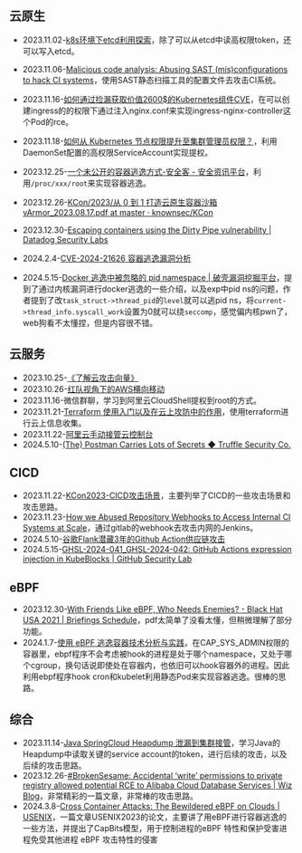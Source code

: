 ## 云原生

- 2023.11.02-[k8s环境下etcd利用探索](https://lonmar.cn/2023/02/03/hack-etcd-in-kubernetes/)，除了可以从etcd中读高权限token，还可以写入etcd。

- 2023.11.06-[Malicious code analysis: Abusing SAST (mis)configurations to hack CI systems](https://www.cidersecurity.io/blog/research/malicious-code-analysis-abusing-sast-misconfigurations-to-hack-ci-systems/?utm_source=github&utm_medium=github_page&utm_campaign=ci%2fcd%20goat_060422)，使用SAST静态扫描工具的配置文件去攻击CI系统。

- 2023.11.16-[如何通过捡漏获取价值2600$的Kubernetes组件CVE](https://mp.weixin.qq.com/s/JNzhLPoAMev2okT4LdQxIA)，在可以创建ingress的的权限下通过注入nginx.conf来实现ingress-nginx-controller这个Pod的rce。

- 2023.11.18-[如何从 Kubernetes 节点权限提升至集群管理员权限？](https://github.com/neargle/my-re0-k8s-security/blob/main/paper/1.%E5%A6%82%E4%BD%95%E4%BB%8EKubernetes%E8%8A%82%E7%82%B9%E6%9D%83%E9%99%90%E6%8F%90%E5%8D%87%E8%87%B3%E9%9B%86%E7%BE%A4%E7%AE%A1%E7%90%86%E5%91%98%E6%9D%83%E9%99%90.md)，利用DaemonSet配置的高权限ServiceAccount实现提权。

- 2023.12.25-[一个未公开的容器逃逸方式-安全客 - 安全资讯平台](https://www.anquanke.com/post/id/290540)，利用`/proc/xxx/root`来实现容器逃逸。

- 2023.12.26-[KCon/2023/从 0 到 1 打造云原生容器沙箱 vArmor_2023.08.17.pdf at master · knownsec/KCon](https://github.com/knownsec/KCon/blob/master/2023/%E4%BB%8E%200%20%E5%88%B0%201%20%E6%89%93%E9%80%A0%E4%BA%91%E5%8E%9F%E7%94%9F%E5%AE%B9%E5%99%A8%E6%B2%99%E7%AE%B1%20vArmor_2023.08.17.pdf)

- 2023.12.30-[Escaping containers using the Dirty Pipe vulnerability | Datadog Security Labs](https://securitylabs.datadoghq.com/articles/dirty-pipe-container-escape-poc/#breaking-out-from-containers)

- 2024.2.4-[CVE-2024-21626 容器逃逸漏洞分析](https://bestwing.me/CVE-2024-21626-container-escape.html)

- 2024.5.15-[Docker 逃逸中被忽略的 pid namespace | 破壳漏洞挖掘平台](https://tiangonglab.github.io/blog/tiangongarticle030)，提到了通过内核漏洞进行docker逃逸的一些介绍，以及exp中pid ns的问题，作者提到了改`task_struct->thread_pid`的`level`就可以逃pid ns，将`current->thread_info.syscall_work`设置为0就可以绕`seccomp`，感觉偏内核pwn了，web狗看不太懂捏，但是内容很不错。

  



## 云服务

- 2023.10.25-[《了解云攻击向量》](https://c-csa.cn/research/results-detail/i-1911/)
- 2023.10.26-[红队视角下的AWS横向移动](https://lonmar.cn/2022/10/01/public-cloud-redteam-attack-surface-summary/)
- 2023.11.16-微信群聊，学习到阿里云CloudShell提权到root的方式。
- 2023.11.21-[Terraform 使用入门以及在云上攻防中的作用](https://wiki.teamssix.com/cloudnative/terraform/terraform-introductory.html)，使用terraform进行云上信息收集。
- 2023.11.22-[阿里云手动接管云控制台](https://forum.butian.net/share/2545)
- 2024.5.10-[(The) Postman Carries Lots of Secrets ◆ Truffle Security Co.](https://trufflesecurity.com/blog/postman-carries-lots-of-secrets)



## CICD

- 2023.11.22-[KCon2023-CICD攻击场景](https://github.com/knownsec/KCon/blob/master/2023/CICD%E6%94%BB%E5%87%BB%E5%9C%BA%E6%99%AF.pdf)，主要列举了CICD的一些攻击场景和攻击思路。
- 2023.11.23-[How we Abused Repository Webhooks to Access Internal CI Systems at Scale](https://www.cidersecurity.io/blog/research/how-we-abused-repository-webhooks-to-access-internal-ci-systems-at-scale/)，通过gitlab的webhook去攻击内网的Jenkins。
- 2024.5.10-[谷歌Flank潜藏3年的Github Action供应链攻击](https://mp.weixin.qq.com/s/-fO-ElGSt6bCXC2nEHVInQ)
- 2024.5.15-[GHSL-2024-041_GHSL-2024-042: GitHub Actions expression injection in KubeBlocks | GitHub Security Lab](https://securitylab.github.com/advisories/GHSL-2024-041_GHSL-2024-042_KubeBlocks/)

## eBPF

- 2023.12.30-[With Friends Like eBPF, Who Needs Enemies? - Black Hat USA 2021 | Briefings Schedule](https://www.blackhat.com/us-21/briefings/schedule/#with-friends-like-ebpf-who-needs-enemies-23619)，pdf太简单了没看太懂，但稍微理解了部分功能。
- 2024.1.7-[使用 eBPF 逃逸容器技术分析与实践](https://paper.seebug.org/1750/)，在CAP_SYS_ADMIN权限的容器里，ebpf程序不会考虑被hook的进程是处于哪个namespace，又处于哪个cgroup，换句话说即使处在容器内，也依旧可以hook容器外的进程。因此利用ebpf程序hook cron和kubelet利用静态Pod来实现容器逃逸。很棒的思路。

## 综合

- 2023.11.14-[Java SpringCloud Heapdump 泄漏到集群接管](https://github.com/Esonhugh/SpringCloudHeapdump/blob/Skyworship/springcloud-java-heapdump-security-Zh.md)，学习Java的Heapdump中读取关键的service account的token，进行后续的攻击，以及后续的攻击思路。
- 2023.12.26-[#BrokenSesame: Accidental ‘write’ permissions to private registry allowed potential RCE to Alibaba Cloud Database Services | Wiz Blog](https://www.wiz.io/blog/brokensesame-accidental-write-permissions-to-private-registry-allowed-potential-r#appendix-technical-details-50)，非常精彩的一篇文章，非常棒的攻击思路。
- 2024.3.8-[Cross Container Attacks: The Bewildered eBPF on Clouds | USENIX](https://www.usenix.org/conference/usenixsecurity23/presentation/he)，一篇文章USENIX2023的论文，主要讲了用eBPF进行容器逃逸的一些方法，并提出了CapBits模型，用于控制进程的eBPF 特性和保护受害进程免受其他进程 eBPF 攻击特性的侵害

